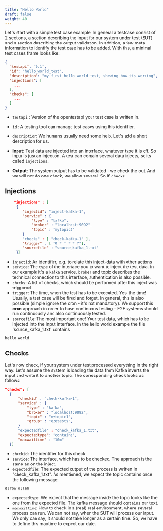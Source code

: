 ```yaml
---
title: "Hello World"
draft: false
weight: 40
---
```


Let's start with a simple test case example. 
In general a testcase consist of 2 sections, a section describing the input for our system under test (SUT) and a section describing the output validation.
In addition, a few meta information to identify the test case has to be added. With this, a minimal test cases frame looks like:

```json
{
  "testapi": "0.1",
  "id": "hello_world_test",
  "description": "my first hello world test, showing how its working",
  "injections": [
    ...
  ],
  "checks": [
    ...
  ]
}
```
* `testapi` : Version of the opentestapi your test case is written in.
* `id` : A testing tool can manage test cases using this identifier. 
* `description`: We humans usually need some help. Let's add a short description for us.

* **Input**: Test data are injected into an interface, whatever type it is off. So input is just an injection. 
A test can contain several data injects, so its called `injections`.
* **Output**: The system output has to be validated - we check the out. And we will not do one check, we allow several. So it' `checks`.

## Injections 
```json
    "injections" : [
     {
        "injectid": "inject-kafka-1",
        "service" : {
            "type" : "kafka",
            "broker" : "localhost:9092",
            "topic" : "mytopic1"
        }     
        "checks" : [ "check-kafka-1" ],        
        "trigger" : [ "0 * * * * ?"],
        "sourcefile" : "source_kafka_1.txt"
     }]
```
* `injectid`: An identifier, e.g. to relate this inject-data with other actions
* `service`: The `type` of the interface you to want to inject the test data. In our example it's a `kafka` service. `broker` and topic describes the technical connection to this interface, authentication is also possible.
* `checks`: A list of checks, which should be performed after this inject was triggered
* `trigger`: The time, when the test has to be executed. Yes, the time!  
Usually, a test case will be fired and forget. In general, this is also possible (simple ignore the cron - it's not mandatory).
We support this **cron** approach in order to have continuous testing - E2E systems should run continuously and also continuously tested.
* `sourcefile`: The most important one! Your test data, which has to be injected into the input interface. 
In the hello world example the file 'source_kafka_1.txt' contains 
```text
hello world
```
## Checks
Let's now check, if your system under test processed everything in the right way. 
Let's assume the system is loading the data from Kafka inverts the input and write it to another topic.
The corresponding check looks as follows:
```json
"checks": [
  {
      "checkid" : "check-kafka-1",
      "service" : {
          "type" : "kafka",
          "broker" : "localhost:9092",
          "topic" : "mytopic1",
          "group" : "e2etests",
      }
      "expectedfile" : "check_kafka_1.txt",
      "expectedtype": "contains",      
      "maxwaittime" : "10m"
  }]
```
* `checkid`: The identifier for this check
* `service`: The interface, which has to be checked. The approach is the same as on the inject.
* `expectedfile`: The expected output of the process is written in "check_kafka_1.txt". As mentioned, we expect the topic contains once the following message:
```text
dlrow olleh
```
* `expectedtype`: We expect that the message inside the topic looks like the one from the expected file. The kafka message should `contains` our text.
* `maxwaittime`: How to check in a (real) real environment, where several process can run. 
We can not say, when the SUT will process our input. We only can say, it should not take longer as a certain time. 
 So, we have to define this maxtime to expect our date.   
